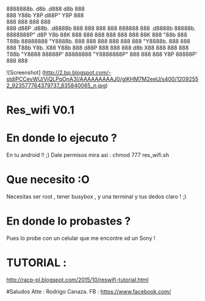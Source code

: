 8888888b.                                           d8b  .d888 d8b              888      
888   Y88b                                          Y8P d88P"  Y8P              888      
888    888                                              888                     888      
888   d88P  .d88b.  .d8888b           888  888  888 888 888888 888     .d8888b  88888b.  
8888888P"  d8P  Y8b 88K               888  888  888 888 888    888     88K      888 "88b 
888 T88b   88888888 "Y8888b.          888  888  888 888 888    888     "Y8888b. 888  888 
888  T88b  Y8b.          X88          Y88b 888 d88P 888 888    888 d8b      X88 888  888 
888   T88b  "Y8888   88888P' 88888888  "Y8888888P"  888 888    888 Y8P  88888P' 888  888 
                                                                                      
![Screenshot] (http://2.bp.blogspot.com/-stdiPCCevWU/ViQLPqOnA3I/AAAAAAAAAJ0/glKHM7M2eeU/s400/12092552_923577764379737_835840065_n.jpg)

# Res_wifi V0.1

# En donde lo ejecuto ? 


En tu android !! ;) 
Dale permisos mira asi : chmod 777 res_wifi.sh

# Que necesito :O


Necesitas ser root , tener busybox , y una terminal y tus dedos claro ! ;)


# En donde lo probastes ? 


Pues lo probe con un celular que me encontre xd un Sony ! 

# TUTORIAL :

http://racp-pl.blogspot.com/2015/10/reswifi-tutorial.html

#Saludos 
Atte : Rodrigo Canaza. 
FB : https://www.facebook.com/
